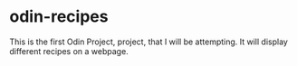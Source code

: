 # odin-recipes

This is the first Odin Project, project, that I will be attempting. It will display different recipes on a webpage.